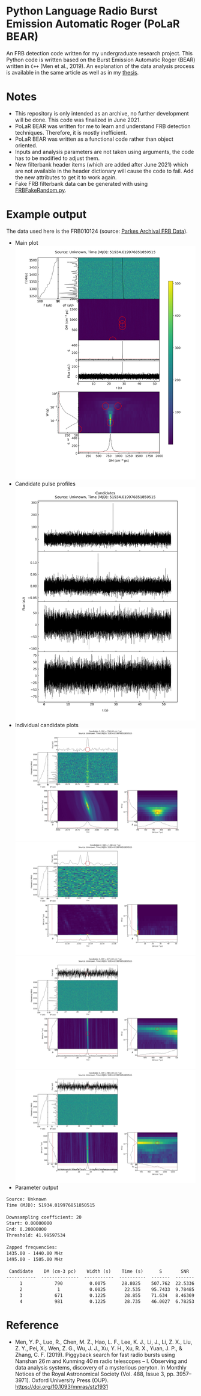 # Python Language Radio Burst Emission Automatic Roger (PoLaR BEAR)
An FRB detection code written for my undergraduate research project. This Python code is written based on the Burst Emission Automatic Roger (BEAR) written in `C++` (Men et al., 2019). An explanation of the data analysis process is available in the same article as well as in my [thesis](https://github.com/affanadly/PoLaR-BEAR/blob/main/thesis/Research_Thesis__Fast_Radio_Bursts.pdf). 

# Notes
* This repository is only intended as an archive, no further development will be done. This code was finalized in June 2021.
* PoLaR BEAR was written for me to learn and understand FRB detection techniques. Therefore, it is mostly inefficient.
* PoLaR BEAR was written as a functional code rather than object oriented. 
* Inputs and analysis parameters are not taken using arguments, the code has to be modified to adjust them. 
* New filterbank header items (which are added after June 2021) which are not available in the header dictionary will cause the code to fail. Add the new attributes to get it to work again. 
* Fake FRB filterbank data can be generated with using [FRBFakeRandom.py](https://github.com/affanadly/PoLaR-BEAR/blob/main/FRBFakeRandom.py).

# Example output
The data used here is the FRB010124 (source: [Parkes Archival FRB Data](https://data-portal.hpc.swin.edu.au/dataset/parkes-frbs-archival-data)).

* Main plot
![Main plot](https://github.com/affanadly/PoLaR-BEAR/blob/main/example/FRB_51934.019976851850515_Plot.jpeg)
* Candidate pulse profiles
![Candidate pulse profiles](https://github.com/affanadly/PoLaR-BEAR/blob/main/example/FRB_51934.019976851850515_Candidates.jpeg)
* Individual candidate plots
![Individual candidate plot 1](https://github.com/affanadly/PoLaR-BEAR/blob/main/example/FRB_51934.019976851850515_C1.jpeg)
![Individual candidate plot 2](https://github.com/affanadly/PoLaR-BEAR/blob/main/example/FRB_51934.019976851850515_C2.jpeg)
![Individual candidate plot 3](https://github.com/affanadly/PoLaR-BEAR/blob/main/example/FRB_51934.019976851850515_C3.jpeg)
![Individual candidate plot 4](https://github.com/affanadly/PoLaR-BEAR/blob/main/example/FRB_51934.019976851850515_C4.jpeg)
* Parameter output
```
Source: Unknown
Time (MJD): 51934.019976851850515

Downsampling coefficient: 20
Start: 0.00000000
End: 0.20000000
Threshold: 41.99597534

Zapped frequencies:
1435.00 - 1440.00 MHz
1495.00 - 1505.00 MHz

 Candidate    DM (cm-3 pc)    Width (s)    Time (s)      S       SNR
-----------  --------------  -----------  ----------  -------  -------
     1            790          0.0075      28.8025    507.762  22.5336
     2             1           0.0025       22.535    95.7433  9.78485
     3            671          0.1225       28.855    71.634   8.46369
     4            981          0.1225       28.735    46.0027  6.78253
```

# Reference
* Men, Y. P., Luo, R., Chen, M. Z., Hao, L. F., Lee, K. J., Li, J., Li, Z. X., Liu, Z. Y., Pei, X., Wen, Z. G., Wu, J. J., Xu, Y. H., Xu, R. X., Yuan, J. P., & Zhang, C. F. (2019). Piggyback search for fast radio bursts using Nanshan 26 m and Kunming 40 m radio telescopes – I. Observing and data analysis systems, discovery of a mysterious peryton. In Monthly Notices of the Royal Astronomical Society (Vol. 488, Issue 3, pp. 3957–3971). Oxford University Press (OUP). https://doi.org/10.1093/mnras/stz1931
